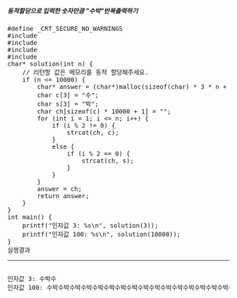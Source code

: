 <h5>동적할당으로 입력한 숫자만큼 "수박"반복출력하기</h5>

<pre>
#define _CRT_SECURE_NO_WARNINGS
#include <stdio.h>
#include <stdbool.h>
#include <stdlib.h>
#include <string.h>
char* solution(int n) {
	// 리턴할 값은 메모리를 동적 할당해주세요.
	if (n <= 10000) {
		char* answer = (char*)malloc(sizeof(char) * 3 * n + 1);
		char c[3] = "수";
		char s[3] = "박";
		char ch[sizeof(c) * 10000 + 1] = "";
		for (int i = 1; i <= n; i++) {
			if (i % 2 != 0) {
				strcat(ch, c);
			}
			else {
				if (i % 2 == 0) {
					strcat(ch, s);
				}
			}
		}
		answer = ch;
		return answer;
	}
}
int main() {
	printf("인자값 3: %s\n", solution(3));
	printf("인자값 100: %s\n", solution(10000));
}
실행결과
<hr>
인자값 3: 수박수
인자값 100: 수박수박수박수박수박수박수박수박수박수박수박수박수박수박수박수박수박수박수박수박수박수박수박수박수박수박수박수박수박수박수박수박수박수박수박수박수박수박수박수박수박수박수박수박수박수박수박수박수박수박
</pre>



